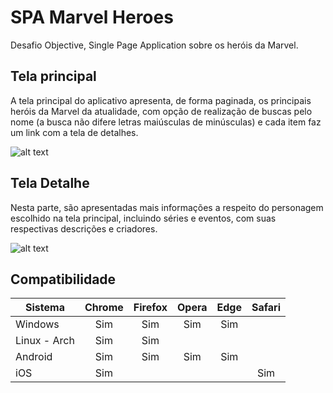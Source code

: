 # SPA Marvel Heroes

Desafio Objective, Single Page Application sobre os heróis da Marvel.

Tela principal
------
A tela principal do aplicativo apresenta, de forma paginada, os principais heróis da Marvel da atualidade, com opção de realização de buscas pelo nome (a busca não difere letras maiúsculas de minúsculas) e cada item faz um link com a tela de detalhes.

![alt text][principal]

Tela Detalhe
------
Nesta parte, são apresentadas mais informações a respeito do personagem escolhido na tela principal, incluindo séries e eventos, com suas respectivas descrições e criadores.

![alt text][detalhe]


Compatibilidade
------
|Sistema     |Chrome|Firefox|Opera|Edge |Safari|
|------------|:----:|:-----:|:---:|:---:|:----:|
|Windows     | Sim  |  Sim  | Sim | Sim |      |
|Linux - Arch| Sim  |  Sim  |     |     |      |
|Android     | Sim  |  Sim  | Sim | Sim |      |
|iOS         | Sim  |       |     |     | Sim  |

[principal]: https://github.com/paulojunior95/paulojunior95.github.io/blob/master/spec/Pagina%20principal.png "Tela principal"
[detalhe]: https://github.com/paulojunior95/paulojunior95.github.io/blob/master/spec/Pagina%20detalhe.png "Tela detalhe (exemplo)"
